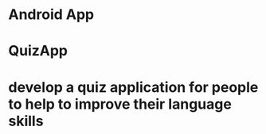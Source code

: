# Android App
# QuizApp

# develop a quiz application for people to help to improve their language skills